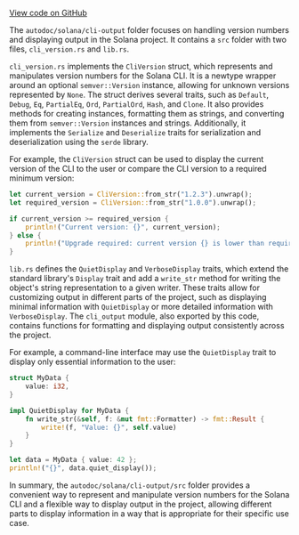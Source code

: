 [View code on GitHub](https://github.com/solana-labs/solana/tree/master/na/cli-output)

The `autodoc/solana/cli-output` folder focuses on handling version numbers and displaying output in the Solana project. It contains a `src` folder with two files, `cli_version.rs` and `lib.rs`.

`cli_version.rs` implements the `CliVersion` struct, which represents and manipulates version numbers for the Solana CLI. It is a newtype wrapper around an optional `semver::Version` instance, allowing for unknown versions represented by `None`. The struct derives several traits, such as `Default`, `Debug`, `Eq`, `PartialEq`, `Ord`, `PartialOrd`, `Hash`, and `Clone`. It also provides methods for creating instances, formatting them as strings, and converting them from `semver::Version` instances and strings. Additionally, it implements the `Serialize` and `Deserialize` traits for serialization and deserialization using the `serde` library.

For example, the `CliVersion` struct can be used to display the current version of the CLI to the user or compare the CLI version to a required minimum version:

```rust
let current_version = CliVersion::from_str("1.2.3").unwrap();
let required_version = CliVersion::from_str("1.0.0").unwrap();

if current_version >= required_version {
    println!("Current version: {}", current_version);
} else {
    println!("Upgrade required: current version {} is lower than required version {}", current_version, required_version);
}
```

`lib.rs` defines the `QuietDisplay` and `VerboseDisplay` traits, which extend the standard library's `Display` trait and add a `write_str` method for writing the object's string representation to a given writer. These traits allow for customizing output in different parts of the project, such as displaying minimal information with `QuietDisplay` or more detailed information with `VerboseDisplay`. The `cli_output` module, also exported by this code, contains functions for formatting and displaying output consistently across the project.

For example, a command-line interface may use the `QuietDisplay` trait to display only essential information to the user:

```rust
struct MyData {
    value: i32,
}

impl QuietDisplay for MyData {
    fn write_str(&self, f: &mut fmt::Formatter) -> fmt::Result {
        write!(f, "Value: {}", self.value)
    }
}

let data = MyData { value: 42 };
println!("{}", data.quiet_display());
```

In summary, the `autodoc/solana/cli-output/src` folder provides a convenient way to represent and manipulate version numbers for the Solana CLI and a flexible way to display output in the project, allowing different parts to display information in a way that is appropriate for their specific use case.
